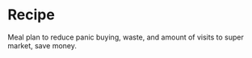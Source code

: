 # Recipe
Meal plan to reduce panic buying, waste, and amount of visits to super market, save money.
